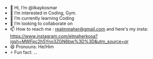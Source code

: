 - 👋 Hi, I’m @ilkaykosmar
- 👀 I’m interested in Coding, Gym.
- 🌱 I’m currently learning Coding
- 💞️ I’m looking to collaborate on 
- 📫 How to reach me : realmmaher@gmail.com and here's my insta: https://www.instagram.com/elmaherkosa?igsh=MWFpc2h5Yno3ZGN6bw%3D%3D&utm_source=qr
- 😄 Pronouns: He/Him
- ⚡ Fun fact: ...

<!---
ilkaykosmar/ilkaykosmar is a ✨ special ✨ repository because its `README.md` (this file) appears on your GitHub profile.
You can click the Preview link to take a look at your changes.
--->
